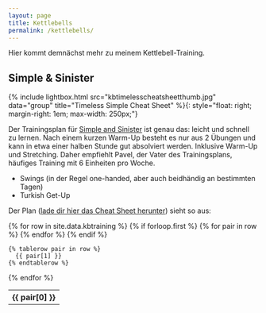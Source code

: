 ```yaml
---
layout: page
title: Kettlebells
permalink: /kettlebells/
---
```


Hier kommt demnächst mehr zu meinem Kettlebell-Training.

## Simple & Sinister

{% include lightbox.html src="kbtimelesscheatsheetthumb.jpg" data="group" title="Timeless Simple Cheat Sheet" %}{: style="float: right; margin-right: 1em; max-width: 250px;"}


Der Trainingsplan für [Simple and Sinister](https://www.amazon.de/Kettlebell-Simple-Sinister-Revised-Updated-ebook/dp/B07ZQKWMKR) ist genau das: leicht und schnell zu lernen. Nach einem kurzen Warm-Up besteht es nur aus 2 Übungen und kann in etwa einer halben Stunde gut absolviert werden. Inklusive Warm-Up und Stretching. Daher empfiehlt Pavel, der Vater des Trainingsplans, häufiges Training mit 6 Einheiten pro Woche.

- Swings (in der Regel one-handed, aber auch beidhändig an bestimmten Tagen)
- Turkish Get-Up

Der Plan ([lade dir hier das Cheat Sheet herunter](/files/kb_timeless_simple_cheat_sheet_v1.pdf)) sieht so aus:

<table>
  {% for row in site.data.kbtraining %}
    {% if forloop.first %}
    <tr>
      {% for pair in row %}
        <th>{{ pair[0] }}</th>
      {% endfor %}
    </tr>
    {% endif %}

    {% tablerow pair in row %}
      {{ pair[1] }}
    {% endtablerow %}
  {% endfor %}
</table>
